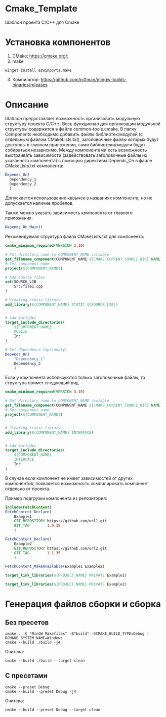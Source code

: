 # Cmake_Template
Шаблон проекта C/C++ для Cmake

# Установка компонентов
1. CMake: https://cmake.org/;
2. make
```
winget install ezwinports.make
```
3. Компилятор: https://github.com/niXman/mingw-builds-binaries/releases

# Описание
Шаблон предоставляет возможность организовать модульную структуру проекта C/C++. Весь функционал для организации модульной структуры содержится в файле common-tools.cmake. В папку Components необходимо добавить файлы библиотек/модулей (с отдельным файлом CMakeLists.txt), заголовочные файлы которых будут доступны в главном приложении, сами библиотеки/модули будут собираться независимо. Между компонентами есть возможность выстраивать зависимости (задействовать заголовочные файлы из указанного компонента) с помощью директивы Depends_On в файле СMakeLists.txt компонента:

```cmake
Depends_On(
  Dependency_1
  Dependency_2
  )
```

Допускается использование кавычек в названиях компонента, но не допускается наличие пробелов.

Также можно указать зависимость компонента от главного приложения:

```cmake
Depends_On_Main()
```

Рекомендуемая структура файла CMakeLists.txt для компонента:

```cmake
cmake_minimum_required(VERSION 3.10)

# Put directory name to COMPONENT_NAME variable
get_filename_component(COMPONENT_NAME ${CMAKE_CURRENT_SOURCE_DIR} NAME)
# Set component name
project(${COMPONENT_NAME})

# Add source files
set(SOURCE_LIB 
    Src/file1.cpp
)

# Creating static library
add_library(${COMPONENT_NAME} STATIC ${SOURCE_LIB})


# Add includes
target_include_directories(
    ${COMPONENT_NAME}
    PUBLIC 
    Inc
)

# Set dependence (optionaly)
Depends_On(
    "Dependency_1"
    Dependency_2
    )
```
Если у компонента используются только заголовочные файлы, то структура примет следующий вид

```cmake
cmake_minimum_required(VERSION 3.10)

# Put directory name to COMPONENT_NAME variable
get_filename_component(COMPONENT_NAME ${CMAKE_CURRENT_SOURCE_DIR} NAME)
# Set component name
project(${COMPONENT_NAME})


# Creating static library
add_library(${COMPONENT_NAME} INTERFACE)


# Add includes
target_include_directories(
    ${COMPONENT_NAME}
    INTERFACE 
    Inc
)
```

В случае если компонент не имеет зависимостей от других компонентов, появляется возможность компилировать компонент отдельно от проекта.

Пример подгрузки компонента из репозитория:

```cmake
include(FetchContent)
FetchContent_Declare(
    Example1
    GIT_REPOSITORY https://github.com/url1.git
    GIT_TAG        1.0.35
    )

FetchContent_Declare(
    Example2
    GIT_REPOSITORY https://github.com/url2.git
    GIT_TAG        1.1.35
    )

FetchContent_MakeAvailable(Example1 Example2)

target_link_libraries(${PROJECT_NAME} PRIVATE Example1)

target_link_libraries(${PROJECT_NAME} PRIVATE Example2)
```

# Генерация файлов сборки и сборка
## Без пресетов
```
cmake . -G "MinGW Makefiles" -B"build" -DCMAKE_BUILD_TYPE=Debug -DCMAKE_SYSTEM_NAME=Windows
cmake --build ./build -j4
```
Очитска:
```
cmake --build ./build --target clean
```


## С пресетами
```
cmake --preset Debug
cmake --build --preset Debug -j4
```
Очитска:
```
cmake --build --preset Debug --target clean
```
